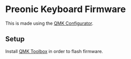 # Preonic Keyboard Firmware

This is made using the [QMK Configurator](https://config.qmk.fm/).

## Setup

Install [QMK Toolbox](https://github.com/qmk/qmk_toolbox/releases) in order to flash firmware.
